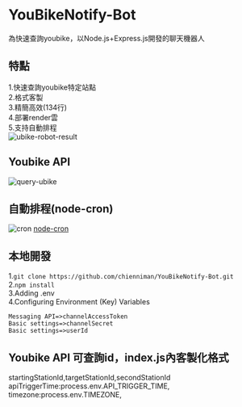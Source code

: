 # YouBikeNotify-Bot
為快速查詢youbike，以Node.js+Express.js開發的聊天機器人

## 特點
1.快速查詢youbike特定站點<br>
2.格式客製<br>
3.精簡高效(134行)<br>
4.部署render雲<br>
5.支持自動排程<br>
![ubike-robot-result](https://user-images.githubusercontent.com/97031067/223730201-619a5cc6-0bea-49e2-a96e-9efae2257733.png)

## Youbike API
![query-ubike](https://user-images.githubusercontent.com/97031067/223732784-acffb1ac-9fe5-4e51-b68e-dd305360864b.jpg)

## 自動排程(node-cron)
![cron](https://user-images.githubusercontent.com/97031067/223153397-a53e02d2-9527-4f6f-9635-21a90334ff9d.jpg)
[node-cron](https://www.npmjs.com/package/node-cron)


## 本地開發
1.```git clone https://github.com/chienniman/YouBikeNotify-Bot.git```<br>
2.```npm install```<br>
3.Adding .env <br>
4.Configuring Environment (Key) Variables<br>
```
Messaging API=>channelAccessToken
Basic settings=>channelSecret
Basic settings=>userId
```
## Youbike API 可查詢id，index.js內客製化格式 
startingStationId,targetStationId,secondStationId
apiTriggerTime:process.env.API_TRIGGER_TIME,
timezone:process.env.TIMEZONE,
